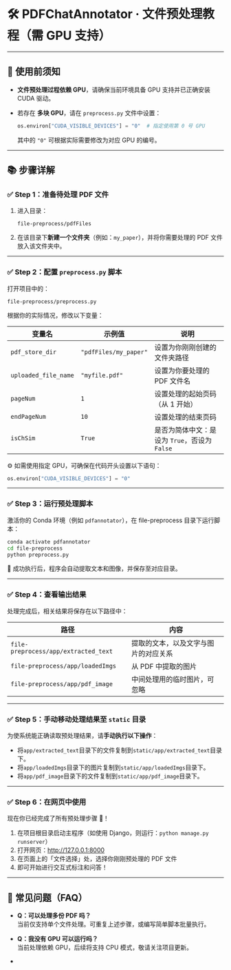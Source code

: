 # 🛠️ PDFChatAnnotator · 文件预处理教程（需 GPU 支持）

---

## 📌 使用前须知

- **文件预处理过程依赖 GPU**，请确保当前环境具备 GPU 支持并已正确安装 CUDA 驱动。
- 若存在 **多块 GPU**，请在 `preprocess.py` 文件中设置：

  ```python
  os.environ["CUDA_VISIBLE_DEVICES"] = "0"  # 指定使用第 0 号 GPU
  ```

  其中的 `"0"` 可根据实际需要修改为对应 GPU 的编号。

---

## 📚 步骤详解

### ✅ Step 1：准备待处理 PDF 文件

1. 进入目录：

   ```
   file-preprocess/pdfFiles
   ```

2. 在该目录下**新建一个文件夹**（例如：`my_paper`），并将你需要处理的 PDF 文件放入该文件夹中。

---

### ✅ Step 2：配置 `preprocess.py` 脚本

打开项目中的：

```
file-preprocess/preprocess.py
```

根据你的实际情况，修改以下变量：

| 变量名               | 示例值                | 说明                                          |
| -------------------- | --------------------- | --------------------------------------------- |
| `pdf_store_dir`      | `"pdfFiles/my_paper"` | 设置为你刚刚创建的文件夹路径                  |
| `uploaded_file_name` | `"myfile.pdf"`        | 设置为你要处理的 PDF 文件名                   |
| `pageNum`            | `1`                   | 设置处理的起始页码（从 1 开始）               |
| `endPageNum`         | `10`                  | 设置处理的结束页码                            |
| `isChSim`            | `True`                | 是否为简体中文：是设为 `True`，否设为 `False` |

⚙️ 如需使用指定 GPU，可确保在代码开头设置以下语句：

```python
os.environ["CUDA_VISIBLE_DEVICES"] = "0"
```

---

### ✅ Step 3：运行预处理脚本

激活你的 Conda 环境（例如 `pdfannotator`），在 file-preprocess 目录下运行脚本：

```bash
conda activate pdfannotator
cd file-preprocess
python preprocess.py
```

📌 成功执行后，程序会自动提取文本和图像，并保存至对应目录。

---

### ✅ Step 4：查看输出结果

处理完成后，相关结果将保存在以下路径中：

| 路径                                 | 内容                                 |
| ------------------------------------ | ------------------------------------ |
| `file-preprocess/app/extracted_text` | 提取的文本，以及文字与图片的对应关系 |
| `file-preprocess/app/loadedImgs`     | 从 PDF 中提取的图片                  |
| `file-preprocess/app/pdf_image`      | 中间处理用的临时图片，可忽略         |

---

### ✅ Step 5：手动移动处理结果至 `static` 目录

为使系统能正确读取预处理结果，请**手动执行以下操作**：

- 将`app/extracted_text`目录下的文件复制到`static/app/extracted_text`目录下。
- 将`app/loadedImgs`目录下的图片复制到`static/app/loadedImgs`目录下。
- 将`app/pdf_image`目录下的文件复制到`static/app/pdf_image`目录下。

---

### ✅ Step 6：在网页中使用

现在你已经完成了所有预处理步骤 🎉！

1. 在项目根目录启动主程序（如使用 Django，则运行：`python manage.py runserver`）
2. 打开网页：http://127.0.0.1:8000
3. 在页面上的「文件选择」处，选择你刚刚预处理的 PDF 文件
4. 即可开始进行交互式标注和问答！

---

## 📝 常见问题（FAQ）

- **Q：可以处理多份 PDF 吗？**  
  当前仅支持单个文件处理。可重复上述步骤，或编写简单脚本批量执行。
- **Q：我没有 GPU 可以运行吗？**  
  当前处理依赖 GPU，后续将支持 CPU 模式，敬请关注项目更新。

-
